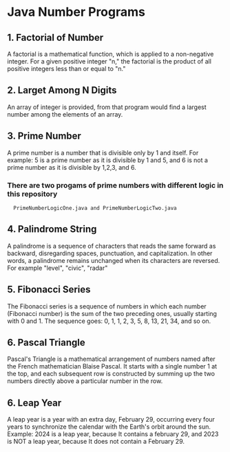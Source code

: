 # Java Number Programs

## 1. Factorial of Number
A factorial is a mathematical function, which is applied to a non-negative integer. 
For a given positive integer "n," the factorial is the product of all positive integers less than or equal to "n."

## 2. Larget Among N Digits
An array of integer is provided, from that program would find a largest number among the elements of an array. 

## 3. Prime Number
A prime number is a number that is divisible only by 1 and itself. For example: 5 is a prime number as it is divisible by 1 and 5, 
and 6 is not a prime number as it is divisible by 1,2,3, and 6.
  ### There are two progams of prime numbers with different logic in this repository
      PrimeNumberLogicOne.java and PrimeNumberLogicTwo.java 

## 4. Palindrome String
A palindrome is a sequence of characters that reads the same forward as backward, disregarding spaces, punctuation, and capitalization.
 In other words, a palindrome remains unchanged when its characters are reversed. For example "level", "civic", "radar" 

## 5. Fibonacci Series
The Fibonacci series is a sequence of numbers in which each number (Fibonacci number) is the sum of the two preceding ones, 
usually starting with 0 and 1. The sequence goes: 0, 1, 1, 2, 3, 5, 8, 13, 21, 34, and so on.

## 6. Pascal Triangle
Pascal's Triangle is a mathematical arrangement of numbers named after the French mathematician Blaise Pascal. 
It starts with a single number 1 at the top, and each subsequent row is constructed by summing up the two numbers directly above a particular number in the row.

## 6. Leap Year
A leap year is a year with an extra day, February 29, occurring every four years to synchronize the calendar with the Earth's orbit around the sun.
Example: 2024 is a leap year, because It contains a february 29, and 2023 is NOT a leap year, because It does not contain a February 29.
